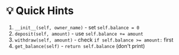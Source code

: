 # 💡 Quick Hints

1. `__init__(self, owner_name)` - set `self.balance = 0`
2. `deposit(self, amount)` - use `self.balance += amount`
3. `withdraw(self, amount)` - check `if self.balance >= amount:` first
4. `get_balance(self)` - `return self.balance` (don't print)

